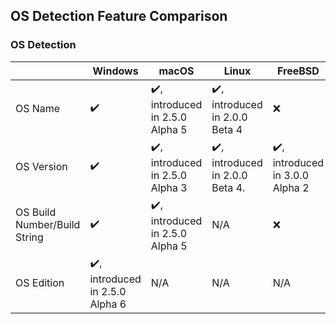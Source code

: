 ## OS Detection Feature Comparison

### OS Detection
| | Windows | macOS | Linux | FreeBSD |
|-|-|-|-|-|
| OS Name | :heavy_check_mark: | :heavy_check_mark:, introduced in 2.5.0 Alpha 5 | :heavy_check_mark:, introduced in 2.0.0 Beta 4 | :x: |
| OS Version | :heavy_check_mark: | :heavy_check_mark:, introduced in 2.5.0 Alpha 3 | :heavy_check_mark:, introduced in 2.0.0 Beta 4. | :heavy_check_mark:, introduced in 3.0.0 Alpha 2 |
| OS Build Number/Build String | :heavy_check_mark: | :heavy_check_mark:, introduced in 2.5.0 Alpha 5 | N/A | :x: |
| OS Edition | :heavy_check_mark:, introduced in 2.5.0 Alpha 6 | N/A | N/A | N/A |
